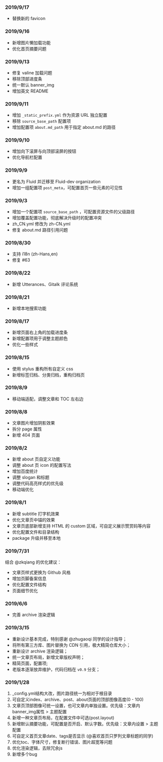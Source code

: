 ### 2019/9/17

- 替换新的 favicon

### 2019/9/16

- 新增图片懒加载功能
- 优化首页摘要问题

### 2019/9/13

- 修复 valine 加载问题
- 移除顶部进度条
- 统一默认 banner_img
- 增加英文 README

### 2019/9/11

- 增加 `_static_prefix.yml` 作为资源 URL 独立配置
- 移除 `source_base_path` 配置项
- 增加配置项 `about.md_path` 用于指定 about.md 的路径

### 2019/9/10

- 增加向下滚屏与向顶部滚屏的按钮
- 优化导航栏配置

### 2019/9/9

- 更名为 Fluid 并迁移至 Fluid-dev organization
- 增加一组配置项 `post_meta`，可配置首页一些元素的可见性

### 2019/9/3

- 增加一个配置项 `source_base_path` ，可配置资源文件的父级路径
- 增加覆盖配置功能，彻底解决升级时的配置冲突
- zh_CN.yml 修改为 zh-CN.yml
- 修复 about.md 路径引用问题

### 2019/8/30

- 支持 i18n (zh-Hans,en)
- 修复 #63

### 2019/8/22

- 新增 Utterances、Gitalk 评论系统

### 2019/8/21

- 新增本地搜索功能

### 2019/8/17

- 新增页面右上角的加载进度条
- 新增配置项用于调整主题颜色
- 优化一些样式

### 2019/8/15

- 使用 stylus 重构所有自定义 css
- 新增标签归档、分类归档，重构归档页

### 2019/8/9

- 移动端适配，调整文章和 TOC 左右边

### 2019/8/8

- 文章图片增加阴影效果
- 拆分 page 属性
- 新增 404 页面

### 2019/8/2

- 新增 about 页自定义功能
- 调整 about 页 icon 的配置写法
- 增加百度统计
- 调整 slogan 和标题
- 调整代码高亮样式的优先级
- 移动端优化

### 2019/8/1

- 新增 subtitle 打字机效果
- 优化文章页中锚的效果
- 文章页底部新增支持 HTML 的 custom 区域，可自定义展示赞赏码等内容
- 优化配置文件和目录结构
- package 升级并移至本地

### 2019/7/31

结合 @zkqiang 的优化建议：

- 文章页样式更换为 Github 风格
- 增加页脚备案信息
- 优化配置文件结构
- 页面细节优化

### 2019/6/6

- 完善 archive 渲染逻辑

### 2019/3/15

- 重新设计基本完成，特别感谢 @zhugaoqi 同学的设计指导；
- 将所有第三方库、图片替换为 CDN 引用，极大精简仓库大小；
- 重新设计 archive 渲染逻辑；
- 统一文章页布局，新增文章版权声明；
- 精简页面，配置项;
- 老版本逐渐放弃维护，代码归档在 `v0.9` 分支；

### 2019/1/28

1. _config.yml结构大改，图片路径统一为相对于根目录
2. 可自定义index、archive、post、about页面的顶部图像高度(0 - 100)
3. 文章页顶部图像可统一设置，也可文章内单独设置。优先级：文章内banner_img属性 > 主题配置
4. 新增一种文章页布局，在配置文件中可选(post.layout)
5. 新增默认摘要功能，可配置是否开启、默认字数。优先级：文章内<!-- more -->设置 > 主题配置
6. 可自定义首页文章date、tags是否显示 (@喜欢首页只罗列文章标题的同学)
7. 优化toc、字体尺寸，修复断行错误、图片超宽等问题
8. 优化渲染逻辑，去除冗余js
9. 新增多个bug
